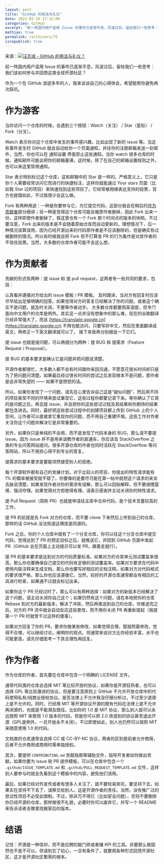 ```yaml
---
layout: post
title: "GitHub 的用法与礼仪"
date: 2021-02-26 17:15:00
categories: GitHub
excerpt: "前一阵国内用户滥用 Issue 的事件已逐渐平息，风波过后，留给我们一些思考：我们该如何参与并回馈这类全球开源社区？作为一个在 GitHub 浪迹多年的人，我来谈谈自己的心得体会，希望能帮你避免再次踩坑。"
mathjax: true
permalink: /archivers/75
isrepublish: true
---
```


来源：[![汪志成 - GitHub 的用法与礼仪？](https://img.shields.io/badge/%E6%B1%AA%E5%BF%97%E6%88%90-GitHub%20%E7%9A%84%E7%94%A8%E6%B3%95%E4%B8%8E%E7%A4%BC%E4%BB%AA-brightgreen)](https://blog.ralph.wang/articles/a154c53c_GitHub_%E7%9A%84%E7%94%A8%E6%B3%95%E4%B8%8E%E7%A4%BC%E4%BB%AA/)

前一阵国内用户滥用 Issue 的事件已逐渐平息，风波过后，留给我们一些思考：我们该如何参与并回馈这类全球开源社区？

作为一个在 GitHub 浪迹多年的人，我来谈谈自己的心得体会，希望能帮你避免再次踩坑。

# 作为游客

当你访问一个仓库的时候，会遇到三个按钮：Watch（关注） / Star（星标） / Fork（分叉）。

Watch 表示你对这个仓库中发生的事件感兴趣，比如出现了新的 issue 等。当这些事件发生时 GitHub 就会自动给你一个页面通知，并往你的注册邮箱发送一封邮件，当然，你也可以在 通知设置 界面禁止这些通知。当你 watch 很多仓库的时候，通知邮件可能会把你的邮箱塞满，这时候，除了在自己的邮箱设置规则之外，也可以来这里禁用通知。

Star 表示特别标记这个仓库，这和邮箱中的 Star 是一样的。严格意义上，它只是你个人需要经常访问它而进行的快捷标注，这样你就能通过 Your stars 页面（比如我 Star 过的项目）来快速找到这些项目了。它经常被用做表达支持的投票，官方也提倡如此，不过我很少会这么做。

Fork 有两种用途：一种是你要参与它，为它提交代码，这部分我会在稍后的[作为贡献者](#%E4%BD%9C%E4%B8%BA%E8%B4%A1%E7%8C%AE%E8%80%85)部分细讲；另一种是觉得这个仓库可能会被原作者删掉，因此 Fork 出来一份，这样即使作者删掉了，我这里也有一个 Fork 那个时间点的版本的快照。不过要注意，Fork 出来的版本是不会随着原始仓库而自动更新的。理想情况下，后一种情况该算误用，因为已经开源出来的代码原作者是不应该删除的，但是确实有过被删除的情况。所以有时候我会把 Fork 但不打算发 PR 的行为看作是对库作者的不信任投票。当然，大多数的仓库作者可能不会这么想。

# 作为贡献者

贡献的形式有两种：提 issue 和 提 pull request，这两者有一些共同的要求，包括：

认真看并遵循对方给出的 issue 模板 / PR 模板。 及时跟进，当对方有回复时应该尽早给出足够明确的回答。如果觉得对方的答复已经解决了你的问题，或者这个确实不是问题，就及时关闭，不要等作者动手。 大多数仓库都要用英语提，但专门面向中文用户的仓库是例外。其实这一点并没有想象中的那么难，现在的谷歌翻译已经非常强大了，而且 [https://translate.google.cn](https://translate.google.cn) 不用也能访问，只要写好中文，然后在里面翻译成英文，再修正一下英文翻译就可以了。 接下来我再分别细说一下它们。

提 issue 也就是提问题，可以再细分为两种：提 BUG 和 提需求（Feature Request / Proposal）。

提 BUG 的基本要求是确认它是问题并把问题说清楚。

开源作者都很忙，大多数人都不会有时间跟你来回沟通，不愿意花很长时间却只是为了把问题问清楚。如果最后经过很长时间的尝试之后发现根本不是问题，那作者是会非常失望的 —— 如果不是愤怒的话。

所以，如果你发现了一个问题，请先在心里告诉自己这是“疑似问题”，然后用不同的项目甚至不同的环境来尝试重现它，这些过程你都要记录下来。等你确认了它真的是问题之后，再去提 issue，并且把你的这些尝试过程及其结果和你期待的结果都包含进去。同时，最好把这些尝试过程中的创建项目都上传到 GitHub 上的个人空间，让作者可以直接拿它重现你的问题，而不用自己重建环境。这些工作对作者关注你这个问题并解决它是非常重要的。

另外，如果你只是单纯的不会用，而不是发现了代码本身的 BUG，那么请不要提 issue。因为 issue 并不是用来请教作者的直通车，你应该去 StackOverflow 之类的专业问答网站提问。很多开源仓库的作者也同时活跃在 StackOverflow 等问答网站，所以不用担心得不到专业的答复。

提需求的基本要求是要能坦然接受别人的拒绝。

每个开源软件都有自己的发展计划，对于比较火的项目，你提出的特性请求能有 1% 的概率被接受就不错了。你要做的是要尽可能在第一帖中就把这个请求的来龙去脉说清楚，如果发现作者对你的需求有误解，那么可以回帖解释，但不要胡搅蛮缠、强词夺理。如果觉得对方拒绝得有理，请表示感谢并主动关闭你的特性请求。

提 Pull Request（简称 PR）也就是申请往主库中合并代码，是个技术含量较高的工作。

提 PR 的前提是先 Fork 对方的仓库，而不要 clone 下来然后上传到自己的仓库，那样的话 GitHub 没法知道这俩库是同源的。

Fork 之后，你的个人仓库中就有了一个分支仓库，你可以往这个分支仓库中提交代码，觉得达到了 PR 的预定目标之后，就推送它，并回到 GitHub 页面中发起 PR（GitHub 会在页面上主动提示可以发 PR，跟着走就行）。

提 PR 的基本要求是达到对方的代码质量标准。如果对方的仓库单元测试覆盖率很高，那么你也要确保自己提交的代码有足够的测试覆盖率。如果对方要求在代码中使用内联注释来生成文档，那么你也要写好相应的文档注释。如果对方对代码格式的要求很严格，那么你也应该遵循它。当然，较好的开源仓库通常都会有相应的工具进行检查，如果通不过就会标记出来。

如果你这个 PR 已经过时了，那么可以有两种选择：如果对方的新版本已经解决了这个问题，请主动关闭你自己这个；如果仍然有这个问题，请在本地把你的仓库 Rebase 到对方的最新版本，解决了冲突，然后再推送到自己的仓库，你推送完之后，对方的 PR 流中就会自动反应这些更改，而不用你关闭 PR 再重新提起（我提第一个 PR 时就曾干过这样的傻事）。

如果对方回复了你的 PR，要求你做某些修改，如果觉得合理，那就照着修改，觉得不合理，可以继续讨论，阐明你的观点。但通常来说对方比你经验丰富，水平也可能更高，请先仔细思考一下其合理性再回复。

# 作为作者

作为仓库的作者，首先要在仓库中包含一个明确的 LICENSE 文件。

通常代码类的仓库会选择 MIT 等比较开放的协议，如果你是开源狂热者，也可以选择 GPL 等比较激进的协议，但是要注意原则上 GitHub 不允许开放仓库中的代码使用私有/纯商业授权协议。是否法律上不允许我没仔细分析过，不过至少道德上是不允许的。同时，已经用 MIT 等开源协议开源的既有代码在法律上是不允许再闭源的，也就是不能溯及既往。比如你的 1.0 是 MIT 协议，那么别人就可以永远按照 MIT 来使用 1.0 版本的代码，但是你可以把 2.0 改成别的协议甚至退出开源（GPL是例外，一旦开放永不关闭）。不过即使如此，别人也仍然可以按照 MIT 来随意使用 1.0 的代码。

文档类的仓库通常会选择 CC 或 CC-BY-NC 协议，两者的区别是前者允许商用，后者不允许商用或商用时需单独授权。

其次，要提供 ```CONTRIBUTING.md``` 贡献指南等辅助文件，指导开发者如何做出贡献。如果你要为 issue 和 PR 提供模板，可以在仓库中包含一个 ```.github/ISSUE_TEMPLATE.md``` 和 ```.github/PULL_REQUEST_TEMPLATE.md``` 文件，这样别人要参与时就会先看到这个模板中的内容，避免他们误用。

最后，如果已经对外宣传或者有很多人关注了，就不要轻易弃坑，要坚持下去，如果实在坚持不下去了，请移交给别人。这是开源作者的责任。当然，没有推广过的尝试性项目不必受此限制。不过，除非万不得已（比如安全问题），否则不要删除你已经开源的仓库，那样做很不礼貌，必要时你可以废弃它，并写一个 README 来告诉读者去哪里找搬家后的版本。

# 结语

记住：开源是一种信仰，而不是应聘的敲门砖或者赚 KPI 的工具。非要那么做固然也不是不可以，但请别忘了初心，一旦有条件了，就要用各种形式回馈开源社区，这才是开源社区繁荣的根本。